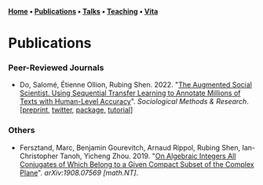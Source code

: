 **[Home](index.md) • [Publications](publications.md) • [Talks](talks.md) • [Teaching](teaching.md) • [Vita](cv.md)**

# Publications

### Peer-Reviewed Journals

- Do, Salomé, Étienne Ollion, Rubing Shen. 2022. "[The Augmented Social Scientist. Using Sequential Transfer Learning to Annotate Millions of Texts with Human-Level Accuracy](https://journals.sagepub.com/doi/full/10.1177/00491241221134526)". *Sociological Methods & Research*. \[[preprint](https://osf.io/preprints/socarxiv/3fkzc/), [twitter](https://twitter.com/eollion/status/1564580598592724992), [package](https://pypi.org/project/AugmentedSocialScientist/), [tutorial](https://colab.research.google.com/drive/132_oDik-SOWve31tZ8D1VOx1Sj_Cyzn7?usp=sharing)\]


### Others

- Fersztand, Marc, Benjamin Gourevitch, Arnaud Rippol, Rubing Shen, Ian-Christopher Tanoh, Yicheng Zhou. 2019. "[On Algebraic Integers All Conjugates of Which Belong to a Given Compact Subset of the Complex Plane](https://arxiv.org/abs/1908.07569)". *arXiv:1908.07569 \[math.NT\]*. 



